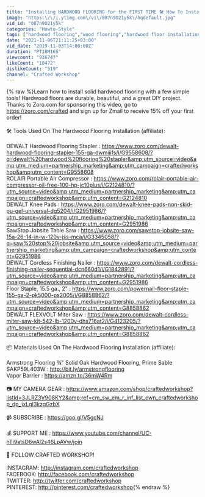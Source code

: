 ```yaml
---
title: "Installing HARDWOOD FLOORING for the FIRST TIME 🛠 How To Install Wood Floors"
image: "https:\/\/i.ytimg.com\/vi\/087n9O21y5k\/hqdefault.jpg"
vid_id: "087n9O21y5k"
categories: "Howto-Style"
tags: ["hardwood flooring","wood flooring","hardwood floor installation"]
date: "2021-11-06T21:11:25+03:00"
vid_date: "2019-11-03T14:00:00Z"
duration: "PT18M16S"
viewcount: "936747"
likeCount: "10472"
dislikeCount: "519"
channel: "Crafted Workshop"
---
```

{% raw %}Learn how to install solid hardwood flooring with a few simple tools! Hardwood floors are durable, beautiful, and a great DIY project. Thanks to Zoro.com for sponsoring this video, go to <a rel="nofollow" target="blank" href="https://zoro.com/crafted">https://zoro.com/crafted</a> and sign up for Zmail to receive 15% off your first order!<br /><br />🛠 Tools Used On The Hardwood Flooring Installation (affiliate):<br /><br />DEWALT Hardwood Flooring Stapler : <a rel="nofollow" target="blank" href="https://www.zoro.com/dewalt-hardwood-flooring-stapler-155-ga-dwmiiifs/i/G9558608/?q=dewalt%20hardwood%20flooring%20stapler&amp;utm_source=video&amp;utm_medium=partnership_marketing&amp;utm_campaign=craftedworkshop&amp;utm_content=G9558608">https://www.zoro.com/dewalt-hardwood-flooring-stapler-155-ga-dwmiiifs/i/G9558608/?q=dewalt%20hardwood%20flooring%20stapler&amp;utm_source=video&amp;utm_medium=partnership_marketing&amp;utm_campaign=craftedworkshop&amp;utm_content=G9558608</a><br />ROLAIR Portable Air Compressor : <a rel="nofollow" target="blank" href="https://www.zoro.com/rolair-portable-air-compressor-oil-free-100-hp-jc10plus/i/G2124810/?utm_source=video&amp;utm_medium=partnership_marketing&amp;utm_campaign=craftedworkshop&amp;utm_content=G2124810">https://www.zoro.com/rolair-portable-air-compressor-oil-free-100-hp-jc10plus/i/G2124810/?utm_source=video&amp;utm_medium=partnership_marketing&amp;utm_campaign=craftedworkshop&amp;utm_content=G2124810</a><br />DEWALT Knee Pads : <a rel="nofollow" target="blank" href="https://www.zoro.com/dewalt-knee-pads-non-skid-pu-gel-universal-dg5204/i/G2951986/?utm_source=video&amp;utm_medium=partnership_marketing&amp;utm_campaign=craftedworkshop&amp;utm_content=G2951986">https://www.zoro.com/dewalt-knee-pads-non-skid-pu-gel-universal-dg5204/i/G2951986/?utm_source=video&amp;utm_medium=partnership_marketing&amp;utm_campaign=craftedworkshop&amp;utm_content=G2951986</a><br />SawStop Jobsite Table Saw : <a rel="nofollow" target="blank" href="https://www.zoro.com/sawstop-jobsite-saw-15a-26-14-in-w-120v-jss-mca/i/G3345058/?q=saw%20stop%20jobsite&amp;utm_source=video&amp;utm_medium=partnership_marketing&amp;utm_campaign=craftedworkshop&amp;utm_content=G2951986">https://www.zoro.com/sawstop-jobsite-saw-15a-26-14-in-w-120v-jss-mca/i/G3345058/?q=saw%20stop%20jobsite&amp;utm_source=video&amp;utm_medium=partnership_marketing&amp;utm_campaign=craftedworkshop&amp;utm_content=G2951986</a><br />DEWALT Cordless Finishing Nailer : <a rel="nofollow" target="blank" href="https://www.zoro.com/dewalt-cordless-finishing-nailer-sequential-dcn660d1/i/G1842891/?utm_source=video&amp;utm_medium=partnership_marketing&amp;utm_campaign=craftedworkshop&amp;utm_content=G2951986">https://www.zoro.com/dewalt-cordless-finishing-nailer-sequential-dcn660d1/i/G1842891/?utm_source=video&amp;utm_medium=partnership_marketing&amp;utm_campaign=craftedworkshop&amp;utm_content=G2951986</a><br />Floor Staple, 15.5 ga., 2&quot; : <a rel="nofollow" target="blank" href="https://www.zoro.com/powernail-floor-staple-155-ga-2-pk5000-ps2005/i/G8858862/?utm_source=video&amp;utm_medium=partnership_marketing&amp;utm_campaign=craftedworkshop&amp;utm_content=G8858862">https://www.zoro.com/powernail-floor-staple-155-ga-2-pk5000-ps2005/i/G8858862/?utm_source=video&amp;utm_medium=partnership_marketing&amp;utm_campaign=craftedworkshop&amp;utm_content=G8858862</a><br />DEWALT FLEXVOLT Miter Saw : <a rel="nofollow" target="blank" href="https://www.zoro.com/dewalt-cordless-miter-saw-kit-542-lb-1200v-dhs716at2/i/G4123205/?utm_source=video&amp;utm_medium=partnership_marketing&amp;utm_campaign=craftedworkshop&amp;utm_content=G8858862">https://www.zoro.com/dewalt-cordless-miter-saw-kit-542-lb-1200v-dhs716at2/i/G4123205/?utm_source=video&amp;utm_medium=partnership_marketing&amp;utm_campaign=craftedworkshop&amp;utm_content=G8858862</a><br /><br />📦 Materials Used On The Hardwood Flooring Installation (affiliate):<br /><br />Armstrong Flooring ¾&quot; Solid Oak Hardwood Flooring, Prime Sable SAKP59L403W : <a rel="nofollow" target="blank" href="http://bit.ly/armstrongflooring">http://bit.ly/armstrongflooring</a><br />Vapor Barrier : <a rel="nofollow" target="blank" href="https://amzn.to/36mW4Rm">https://amzn.to/36mW4Rm</a><br /><br />📷 MY CAMERA GEAR : <a rel="nofollow" target="blank" href="https://www.amazon.com/shop/craftedworkshop?listId=3JLRZ3V908KY2&amp;ref=cm_sw_em_r_inf_list_own_craftedworkshop_dp_jxLgI3kzgGzbX">https://www.amazon.com/shop/craftedworkshop?listId=3JLRZ3V908KY2&amp;ref=cm_sw_em_r_inf_list_own_craftedworkshop_dp_jxLgI3kzgGzbX</a> <br /><br />📹 SUBSCRIBE : <a rel="nofollow" target="blank" href="https://goo.gl/V5gcNJ">https://goo.gl/V5gcNJ</a><br /><br />💰 SUPPORT ME : <a rel="nofollow" target="blank" href="https://www.youtube.com/channel/UC-hTi9atsD6wAl2s46LpAVw/join">https://www.youtube.com/channel/UC-hTi9atsD6wAl2s46LpAVw/join</a><br /><br />📲 FOLLOW CRAFTED WORKSHOP!<br /><br />INSTAGRAM: <a rel="nofollow" target="blank" href="http://instagram.com/craftedworkshop">http://instagram.com/craftedworkshop</a><br />FACEBOOK: <a rel="nofollow" target="blank" href="http://facebook.com/craftedworkshop">http://facebook.com/craftedworkshop</a><br />TWITTER: <a rel="nofollow" target="blank" href="http://twitter.com/craftedworkshop">http://twitter.com/craftedworkshop</a><br />PINTEREST: <a rel="nofollow" target="blank" href="http://pinterest.com/craftedworkshop">http://pinterest.com/craftedworkshop</a>{% endraw %}

